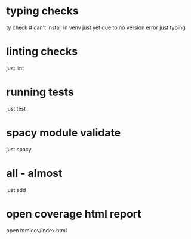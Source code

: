 # typing checks

ty check # can't install in venv just yet due to no version error
just typing

# linting checks

just lint

# running tests

just test

# spacy module validate

just spacy

# all - almost

just add

# open coverage html report

open htmlcov/index.html
